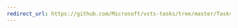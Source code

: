 ```yaml
---
redirect_url: https://github.com/Microsoft/vsts-tasks/tree/master/Tasks/AzureAppServiceManage
---
```

